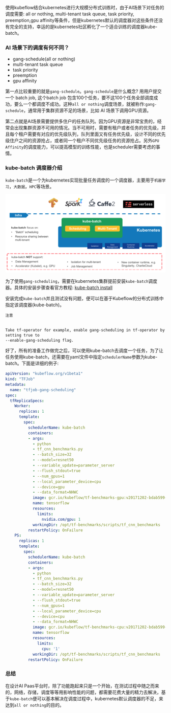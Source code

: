 使用kubeflow结合kubernetes进行大规模分布式训练时，由于AI场景下对任务的调度需要: all or nothing, multi-tenant task queue, task priority, preemption,gpu affinity等条件，但是kubernetes默认的调度器对这些条件还没有完全的支持，幸运的是kubernetes社区孵化了一个适合训练的调度器kube-batch。

### AI 场景下的调度有何不同？

- gang-schedule(all or nothing)
- multi-tenant task queue
- task priority
- preemption
- gpu affinity

第一点比较重要的就是`gang-schedule`。`gang-schedule`是什么概念? 用用户提交一个 batch job, 这个batch job 包含100个任务，要不这100个任务全部调度成功，要么一个都调度不成功。这种`all or nothing`调度场景，就被称作:`gang-schedule`，通常用于集群资源不足的场景，比如 AI 场景下调用GPU资源。

第二点就是AI场景需要提供多住户的任务队列。因为GPU资源是非常宝贵的，经常会出现集群资源不可用的情况。当不可用时，需要有租户或者任务的优先级，并且每个租户需要有对应的优先级队列，队列里面又有任务优先级，设计不同的优先级住户之间的资源抢占，或者同一个租户不同优先级任务的资源抢占。另外`GPU Affinity`的调度能力，可以提高模型的训练性能，也是scheduler需要考虑的事情。

### kube-batch 调度器介绍

`kube-batch`是一个为kubernetes实现批量任务调度的一个调度器，主要用于`机器学习`，`大数据`，`HPC`等场景。

![](./img/3.png)

为了使用`gang-scheduling`，需要在kubernetes集群提前安装`kube-batch`调度器。具体的安装步骤查看官方教程: [kube-batch install](https://github.com/kubernetes-sigs/kube-batch/blob/master/doc/usage/tutorial.md)

安装完成`kube-batch`并且测试没有问题，便可以在基于Kubeflow的分布式训练中指定该调度器(kube-batch)。

`注意`

```

Take tf-operator for example, enable gang-scheduling in tf-operator by setting true to 
--enable-gang-scheduling flag.
```

好了，所有的准备工作做完之后，可以使用kube-batch去调度一个任务，为了让任务使用kube-batch，还需要在yaml文件中指定`schedulerName`参数为kube-batch。下面是详细的例子:

```yaml
apiVersion: "kubeflow.org/v1beta1"
kind: "TFJob"
metadata:
  name: "tfjob-gang-scheduling"
spec:
  tfReplicaSpecs:
    Worker:
      replicas: 1
      template:
        spec:
          schedulerName: kube-batch
          containers:
          - args:
            - python
            - tf_cnn_benchmarks.py
            - --batch_size=32
            - --model=resnet50
            - --variable_update=parameter_server
            - --flush_stdout=true
            - --num_gpus=1
            - --local_parameter_device=cpu
            - --device=gpu
            - --data_format=NHWC
            image: gcr.io/kubeflow/tf-benchmarks-gpu:v20171202-bdab599-dirty-284af3
            name: tensorflow
            resources:
              limits:
                nvidia.com/gpu: 1
            workingDir: /opt/tf-benchmarks/scripts/tf_cnn_benchmarks
          restartPolicy: OnFailure
    PS:
      replicas: 1
      template:
        spec:
          schedulerName: kube-batch
          containers:
          - args:
            - python
            - tf_cnn_benchmarks.py
            - --batch_size=32
            - --model=resnet50
            - --variable_update=parameter_server
            - --flush_stdout=true
            - --num_gpus=1
            - --local_parameter_device=cpu
            - --device=cpu
            - --data_format=NHWC
            image: gcr.io/kubeflow/tf-benchmarks-cpu:v20171202-bdab599-dirty-284af3
            name: tensorflow
            resources:
              limits:
                cpu: '1'
            workingDir: /opt/tf-benchmarks/scripts/tf_cnn_benchmarks
          restartPolicy: OnFailure
```

### 总结

在设计AI Paas平台时，除了功能跑起来只是一个开始，在测试过程中随之而来的，网络，存储，调度等等用影响性能的问题，都需要花费大量的精力去解决，基于`kube-batch`便可以基本解决在调度过程中，kubernetes默认调度器的不足，来达到`all or nothing`的目的。
